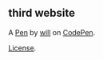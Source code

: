 third website
-------------


A [Pen](https://codepen.io/zerialoh/pen/NWEzYQX) by [will](https://codepen.io/zerialoh) on [CodePen](https://codepen.io).

[License](https://codepen.io/license/pen/NWEzYQX).